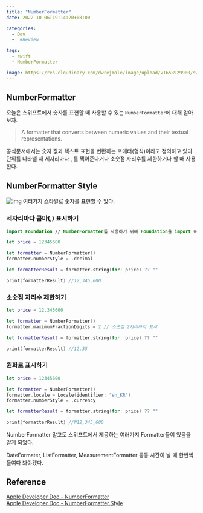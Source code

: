 ```yaml
---
title: "NumberFormatter"
date: 2022-10-06T19:14:20+08:00

categories:
  - Dev
  -  #Review

tags:
  - swift
  - NumberFormatter

image: https://res.cloudinary.com/dwrejmale/image/upload/v1658929900/swift_dpaoqx.png #the-creative-exchange-d2zvqp3fpro-unsplash.jpg
---
```


## NumberFormatter

오늘은 스위프트에서 숫자를 표현할 때 사용할 수 있는 `NumberFormatter`에 대해 알아보자.

> A formatter that converts between numeric values and their textual representations.

공식문서에서는 숫자 값과 텍스트 표현을 변환하는 포매터(형식)이라고 정의하고 있다.  
단위를 나타낼 때 세자리마다 `,`를 찍어준다거나 소숫점 자리수를 제한하거나 할 때 사용한다.

## NumberFormatter Style

![img](post/swift/221006-1.png)
여러가지 스타일로 숫자를 표현할 수 있다.

### 세자리마다 콤마(,) 표시하기

```swift
import Foundation // NumberFormatter를 사용하기 위해 Foundation을 import 해준다.

let price = 12345600

let formatter = NumberFormatter()
formatter.numberStyle = .decimal

let formatterResult = formatter.string(for: price) ?? ""

print(formatterResult) //12,345,600
```

### 소숫점 자리수 제한하기

```swift
let price = 12.345600

let formatter = NumberFormatter()
formatter.maximumFractionDigits = 2 // 소숫점 2자리까지 표시

let formatterResult = formatter.string(for: price) ?? ""

print(formatterResult) //12.35
```

### 원화로 표시하기

```swift
let price = 12345600

let formatter = NumberFormatter()
formatter.locale = Locale(identifier: "en_KR")
formatter.numberStyle = .currency

let formatterResult = formatter.string(for: price) ?? ""

print(formatterResult) //₩12,345,600
```

NumberFormatter 말고도 스위프트에서 제공하는 여러가지 Formatter들이 있음을 알게 되었다.

DateFormater, ListFormatter, MeasurementFormatter 등등
시간이 날 때 한번씩 들여다 봐야겠다.

## Reference

[Apple Developer Doc - NumberFormatter](https://developer.apple.com/documentation/foundation/numberformatter#1654815)  
[Apple Developer Doc - NumberFormatter.Style](https://developer.apple.com/documentation/foundation/numberformatter/style)
